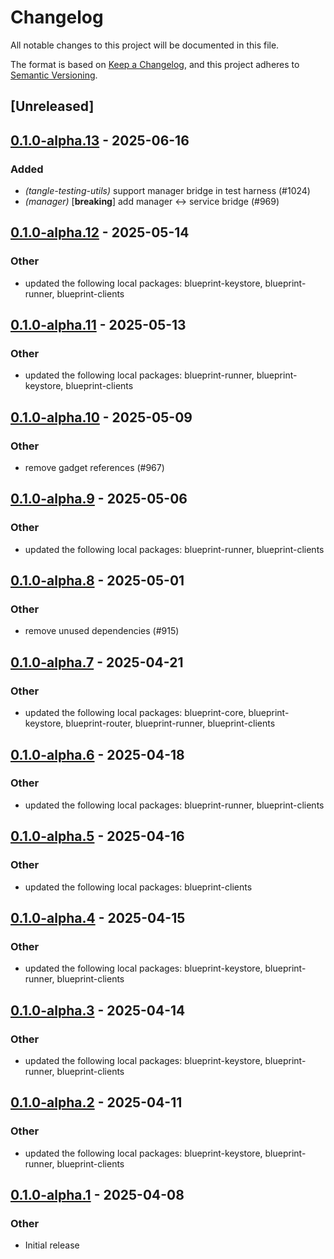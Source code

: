 # Changelog

All notable changes to this project will be documented in this file.

The format is based on [Keep a Changelog](https://keepachangelog.com/en/1.0.0/),
and this project adheres to [Semantic Versioning](https://semver.org/spec/v2.0.0.html).

## [Unreleased]

## [0.1.0-alpha.13](https://github.com/tangle-network/blueprint/compare/blueprint-core-testing-utils-v0.1.0-alpha.12...blueprint-core-testing-utils-v0.1.0-alpha.13) - 2025-06-16

### Added

- *(tangle-testing-utils)* support manager bridge in test harness (#1024)
- *(manager)* [**breaking**] add manager <-> service bridge (#969)

## [0.1.0-alpha.12](https://github.com/tangle-network/blueprint/compare/blueprint-core-testing-utils-v0.1.0-alpha.11...blueprint-core-testing-utils-v0.1.0-alpha.12) - 2025-05-14

### Other

- updated the following local packages: blueprint-keystore, blueprint-runner, blueprint-clients

## [0.1.0-alpha.11](https://github.com/tangle-network/blueprint/compare/blueprint-core-testing-utils-v0.1.0-alpha.10...blueprint-core-testing-utils-v0.1.0-alpha.11) - 2025-05-13

### Other

- updated the following local packages: blueprint-runner, blueprint-keystore, blueprint-clients

## [0.1.0-alpha.10](https://github.com/tangle-network/blueprint/compare/blueprint-core-testing-utils-v0.1.0-alpha.9...blueprint-core-testing-utils-v0.1.0-alpha.10) - 2025-05-09

### Other

- remove gadget references (#967)

## [0.1.0-alpha.9](https://github.com/tangle-network/blueprint/compare/blueprint-core-testing-utils-v0.1.0-alpha.8...blueprint-core-testing-utils-v0.1.0-alpha.9) - 2025-05-06

### Other

- updated the following local packages: blueprint-runner, blueprint-clients

## [0.1.0-alpha.8](https://github.com/tangle-network/blueprint/compare/blueprint-core-testing-utils-v0.1.0-alpha.7...blueprint-core-testing-utils-v0.1.0-alpha.8) - 2025-05-01

### Other

- remove unused dependencies (#915)

## [0.1.0-alpha.7](https://github.com/tangle-network/blueprint/compare/blueprint-core-testing-utils-v0.1.0-alpha.6...blueprint-core-testing-utils-v0.1.0-alpha.7) - 2025-04-21

### Other

- updated the following local packages: blueprint-core, blueprint-keystore, blueprint-router, blueprint-runner, blueprint-clients

## [0.1.0-alpha.6](https://github.com/tangle-network/blueprint/compare/blueprint-core-testing-utils-v0.1.0-alpha.5...blueprint-core-testing-utils-v0.1.0-alpha.6) - 2025-04-18

### Other

- updated the following local packages: blueprint-runner, blueprint-clients

## [0.1.0-alpha.5](https://github.com/tangle-network/blueprint/compare/blueprint-core-testing-utils-v0.1.0-alpha.4...blueprint-core-testing-utils-v0.1.0-alpha.5) - 2025-04-16

### Other

- updated the following local packages: blueprint-clients

## [0.1.0-alpha.4](https://github.com/tangle-network/blueprint/compare/blueprint-core-testing-utils-v0.1.0-alpha.3...blueprint-core-testing-utils-v0.1.0-alpha.4) - 2025-04-15

### Other

- updated the following local packages: blueprint-keystore, blueprint-runner, blueprint-clients

## [0.1.0-alpha.3](https://github.com/tangle-network/blueprint/compare/blueprint-core-testing-utils-v0.1.0-alpha.2...blueprint-core-testing-utils-v0.1.0-alpha.3) - 2025-04-14

### Other

- updated the following local packages: blueprint-keystore, blueprint-runner, blueprint-clients

## [0.1.0-alpha.2](https://github.com/tangle-network/blueprint/compare/blueprint-core-testing-utils-v0.1.0-alpha.1...blueprint-core-testing-utils-v0.1.0-alpha.2) - 2025-04-11

### Other

- updated the following local packages: blueprint-keystore, blueprint-runner, blueprint-clients

## [0.1.0-alpha.1](https://github.com/tangle-network/blueprint/releases/tag/blueprint-core-testing-utils-v0.1.0-alpha.1) - 2025-04-08

### Other

- Initial release
